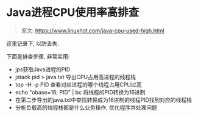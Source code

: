 # Java进程CPU使用率高排查

> 原文: https://www.linuxhot.com/java-cpu-used-high.html

这里记录下, 以防丢失.

下面是排查步骤, 非常实用:

* jps获取Java进程的PID
* jstack pid > java.txt 导出CPU占用高进程的线程栈
* top -H -p PID 查看对应进程的哪个线程占用CPU过高
* echo "obase=16; PID" | bc 将线程的PID转换为16进制
* 在第二步导出的java.txt中查找转换成为16进制的线程PID找到对应的线程栈
* 分析负载高的线程栈都是什么业务操作, 优化程序并处理问题
